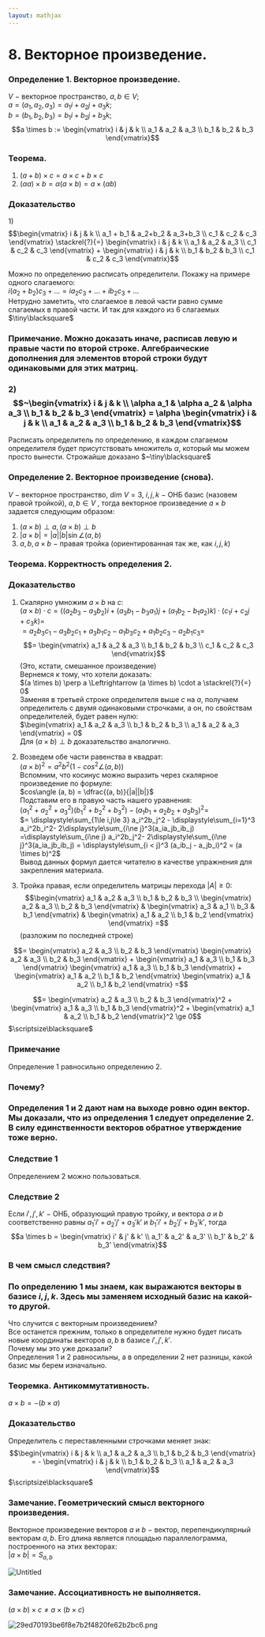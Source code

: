 ```yaml
---  
layout: mathjax  
---  
```

  
# 8. Векторное произведение.  
  
### Определение 1. Векторное произведение.  
$V~-$ векторное пространство, $a,b \in V$;  
$a = (a_1, a_2, a_3) = a_1 i + a_2 j + a_3 k;$  
$b = (b_1, b_2, b_3) = b_1i + b_2j + b_3k;$  
$$a \times b := \begin{vmatrix} i & j & k \\ a_1 & a_2 & a_3 \\ b_1 & b_2 & b_3 \end{vmatrix}$$  
  
### Теорема.  
1) $(a+b)\times c = a \times c + b \times c$  
2) $(\alpha a) \times b = \alpha(a \times b) = a \times (\alpha b)$  
  
### Доказательство  
$1)$ $$\begin{vmatrix} i & j & k \\ a_1 + b_1 & a_2+b_2 & a_3+b_3 \\ c_1 & c_2 & c_3 \end{vmatrix} \stackrel{?}{=} \begin{vmatrix} i & j & k \\ a_1 & a_2 & a_3 \\ c_1 & c_2 & c_3 \end{vmatrix} + \begin{vmatrix} i & j & k \\ b_1 & b_2 & b_3 \\ c_1 & c_2 & c_3 \end{vmatrix}$$  
  
Можно по определению расписать определители. Покажу на примере одного слагаемого:  
$i (a_2 + b_2) c_3 + \dotsc = ia_2c_3 + \dotsc + ib_2c_3 + \dotsc$  
Нетрудно заметить, что слагаемое в левой части равно сумме слагаемых в правой части. И так для каждого из 6 слагаемых  $\tiny\blacksquare$  
  
### Примечание. Можно доказать иначе, расписав левую и правые части по второй строке. Алгебраические дополнения для элементов второй строки будут одинаковыми для этих матриц.  
  
### $2)$ $$~\begin{vmatrix} i & j & k \\ \alpha a_1 & \alpha a_2 & \alpha a_3 \\ b_1 & b_2 & b_3 \end{vmatrix} = \alpha \begin{vmatrix} i & j & k \\ a_1 & a_2 & a_3 \\ b_1 & b_2 & b_3 \end{vmatrix}$$  
Расписать определитель по определению, в каждом слагаемом определителя будет присутствовать множитель $\alpha$, который мы можем просто вынести. Строжайше доказано $~\tiny\blacksquare$  
  
### Определение 2. Векторное произведение (снова).  
$V~-$ векторное пространство, $dim~V = 3$, $i,j,k~-$  ОНБ базис (назовем правой тройкой), $a,b \in V$ , тогда векторное произведение $a \times b$ задается следующим образом:  
1) $(a\times b) \perp a, (a \times b) \perp b$  
2) $|a \times b| = |a| |b| \sin \angle(a, b)$  
3) $a, b, a \times b~-$  правая тройка (ориентированная так же, как $i,j,k$)  
  
### Теорема. Корректность определения 2.  
  
### Доказательство  
1) Скалярно умножим $a \times b$ на $c$:  
$(a \times b) \cdot c = ((a_2 b_3 - a_3 b_2) i + (a_3 b_1 - b_3 a_1) j + (a_1 b_2 - b_1 a_2) k) \cdot (c_1 i + c_2 j + c_3 k) =$  
$= a_2b_3c_1 - a_3b_2c_1 + a_3b_1c_2 - a_1b_3c_2 + a_1b_2c_3 - a_2b_1c_3 =$  
$$= \begin{vmatrix} a_1 & a_2 & a_3 \\ b_1 & b_2 & b_3 \\ c_1 & c_2 & c_3 \end{vmatrix}$$ (Это, кстати, смешанное произведение)  
Вернемся к тому, что хотели доказать:  
$(a \times b) \perp a \Leftrightarrow (a \times b) \cdot a \stackrel{?}{=} 0$  
Заменяя в третьей строке определителя выше $c$ на $a$, получаем определитель с двумя одинаковыми строчками, а он, по свойствам определителей, будет равен нулю:  
$\begin{vmatrix} a_1 & a_2 & a_3 \\ b_1 & b_2 & b_3 \\ a_1 & a_2 & a_3 \end{vmatrix} = 0$  
Для $(a \times b) \perp b$ доказательство аналогично.  
  
2) Возведем обе части равенства в квадрат:  
$(a \times b)^2 = a^2b^2(1 - cos^2\angle(a, b))$  
Вспомним, что косинус можно выразить через скалярное произведение по формуле:  
$cos\angle (a, b) = \dfrac{(a, b)}{|a||b|}$  
Подставим его в правую часть нашего уравнения:  
$(a_1^2 + a_2^2 + a_3^2)(b_1^2 + b_2^2 + b_3^2) - (a_1b_1 + a_2b_2 + a_3b_3)^2 =$  
$= \displaystyle\sum_{1\le i,j\le 3} a_i^2b_j^2 - \displaystyle\sum_{i=1}^3 a_i^2b_i^2- 2\displaystyle\sum_{i\ne j}^3(a_ia_jb_ib_j) =\displaystyle\sum_{i\ne j} a_i^2b_j^2- 2\displaystyle\sum_{i\ne j}^3(a_ia_jb_ib_j) = \displaystyle\sum_{i < j}^3 (a_ib_j - a_jb_i)^2 = (a \times b)^2$  
Вывод данных формул дается читателю в качестве упражнения для закрепления материала.  
  
3) Тройка правая, если определитель матрицы перехода $|A| \ge 0$:  
$$\begin{vmatrix} a_1 & a_2 & a_3 \\ b_1 & b_2 & b_3 \\ \begin{vmatrix} a_2 & a_3 \\ b_2 & b_3 \end{vmatrix} & \begin{vmatrix} a_3 & a_1 \\ b_3 & b_1 \end{vmatrix} & \begin{vmatrix} a_1 & a_2 \\ b_1 & b_2 \end{vmatrix} \end{vmatrix} =$$  (разложим по последней строке)  
  
$$=  \begin{vmatrix}  
a_2 & a_3  
\\  
b_2 & b_3  
\end{vmatrix}  
\begin{vmatrix}  
a_2 & a_3  
\\  
b_2 & b_3  
\end{vmatrix} +  
\begin{vmatrix}  
a_1 & a_3  
\\  
b_1 & b_3  
\end{vmatrix}  
\begin{vmatrix}  
a_1 & a_3  
\\  
b_1 & b_3  
\end{vmatrix} +  
\begin{vmatrix}  
a_1 & a_2  
\\  
b_1 & b_2  
\end{vmatrix}  
\begin{vmatrix}  
a_1 & a_2  
\\  
b_1 & b_2  
\end{vmatrix} =$$  
  
$$= \begin{vmatrix}  
a_2 & a_3 \\ b_2 & b_3 \end{vmatrix}^2 +  
\begin{vmatrix}  
a_1 & a_3 \\ b_1 & b_3  
\end{vmatrix}^2 +  
\begin{vmatrix}  
a_1 & a_2 \\ b_1 & b_2 \end{vmatrix}^2 \ge 0$$  $\scriptsize\blacksquare$  
  
### Примечание  
Определение 1 равносильно определению 2.  
  
### Почему?  
  
### Определения 1 и 2 дают нам на выходе ровно один вектор. Мы доказали, что из определения 1 следует определение 2. В силу единственности векторов обратное утверждение тоже верно.  
  
### Следствие 1  
Определением 2 можно пользоваться.  
  
### Следствие 2  
Если $i',j',k'~-$ ОНБ, образующий правую тройку, и вектора $a$ и $b$  соответственно равны $a_1' i' + a_2' j' + a_3' k'$ и $b_1' i' + b_2' j' + b_3' k'$, тогда  
$$a \times b = \begin{vmatrix} i' & j' & k' \\ a_1' & a_2' & a_3' \\ b_1' & b_2' & b_3' \end{vmatrix}$$  
  
### В чем смысл следствия?  
  
### По определению $1$ мы знаем, как выражаются векторы в базисе $i,j,k$. Здесь мы заменяем исходный базис на какой-то другой.  
Что случится с векторным произведением?  
Все останется прежним, только в определителе нужно будет писать новые координаты векторов $a, b$ в базисе $i',j',k'$.  
Почему мы это уже доказали?  
Определения $1$ и $2$ равносильны, а в определении $2$ нет разницы, какой базис мы берем изначально.  
  
### Теоремка. Антикоммутативность.  
$a \times b = -(b \times a)$  
  
### Доказательство  
Определитель с переставленными строчками меняет знак:  
$$\begin{vmatrix} i & j & k \\ a_1 & a_2 & a_3 \\ b_1 & b_2 & b_3 \end{vmatrix} = - \begin{vmatrix} i & j & k \\ b_1 & b_2 & b_3 \\ a_1 & a_2 & a_3 \end{vmatrix}$$  $\scriptsize\blacksquare$  
  
### Замечание. Геометрический смысл векторного произведения.  
Векторное произведение векторов $a$ и $b~-~$вектор, перепендикулярный векторам $a,b$. Его длина является площадью параллелограмма, построенного на этих векторах:  
$|a \times b| = S_{a, b}$  
  
![Untitled](Untitled.png)  
  
### Замечание. Ассоциативность не выполняется.  
$(a \times b) \times c \ne a \times (b \times c)$  
  
![29ed70193be6f8e7b2f4820fe62b2bc6.png](29ed70193be6f8e7b2f4820fe62b2bc6.png)  
